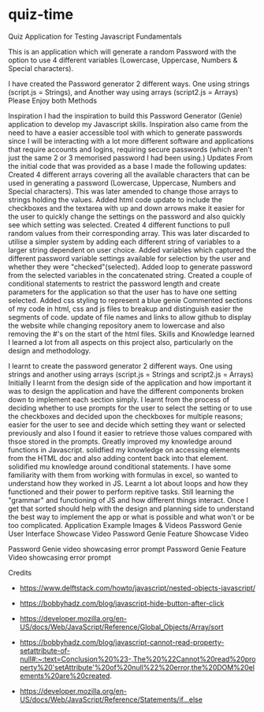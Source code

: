 # quiz-time
Quiz Application for Testing Javascript Fundamentals

This is an application which will generate a random Password with the option to use 4 different variables (Lowercase, Uppercase, Numbers & Special characters).

I have created the Password generator 2 different ways.
One using strings (script.js = Strings), and
Another way using arrays (script2.js = Arrays)
Please Enjoy both Methods

Inspiration
I had the inspiration to build this Password Generator (Genie) application to develop my Javascript skills. Inspiration also came from the need to have a easier accessible tool with which to generate passwords since I will be interacting with a lot more different software and applications that require accounts and logins, requiring secure passwords (which aren't just the same 2 or 3 memorised password I had been using.)
Updates
From the initial code that was provided as a base I made the following updates:
Created 4 different arrays covering all the available characters that can be used in generating a password (Lowercase, Uppercase, Numbers and Special characters).
This was later amended to change those arrays to strings holding the values.
Added html code update to include the checkboxes and the textarea with up and down arrows make it easier for the user to quickly change the settings on the password and also quickly see which setting was selected.
Created 4 different functions to pull random values from their corresponding array. This was later discarded to utilise a simpler system by adding each different string of variables to a larger string dependent on user choice.
Added variables which captured the different password variable settings available for selection by the user and whether they were "checked"(selected).
Added loop to generate password from the selected variables in the concatenated string.
Created a couple of conditional statements to restrict the password length and create parameters for the application so that the user has to have one setting selected.
Added css styling to represent a blue genie
Commented sections of my code in html, css and js files to breakup and distinguish easier the segments of code.
update of file names and links to allow github to display the website while changing repository anem to lowercase and also removing the #'s on the start of the html files.
Skills and Knowledge learned
I learned a lot from all aspects on this project also, particularly on the design and methodology.

I learnt to create the password generator 2 different ways. One using strings and another using arrays (script.js = Strings and script2.js = Arrays)
Initially I learnt from the design side of the application and how important it was to design the application and have the different components broken down to implement each section simply.
I learnt from the process of deciding whether to use prompts for the user to select the setting or to use the checkboxes and decided upon the checkboxes for multiple reasons; easier for the user to see and decide which setting they want or selected previously and also I found it easier to retrieve those values compared with thsoe stored in the prompts.
Greatly improved my knowledge around functions in Javascript.
solidfied my knowledge on accessing elements from the HTML doc and also adding content back into that element.
solidified mu knowledge around conditional statements. I have some familiarity with them from working with formulas in excel, so wanted to understand how they worked in JS.
Learnt a lot about loops and how they functioned and their power to perform repitive tasks.
Still learning the "grammar" and functioning of JS and how different things interact. Once I get that sorted should help with the design and planning side to understand the best way to implement the app or what is possible and what won't or be too complicated.
Application Example Images & Videos
Password Genie User Interface Showcase Video
Password Genie Feature Showcase Video

Password Genie video showcasing error prompt
Password Genie Feature Video showcasing error prompt

Credits
  - https://www.delftstack.com/howto/javascript/nested-objects-javascript/
  - https://bobbyhadz.com/blog/javascript-hide-button-after-click
  - https://developer.mozilla.org/en-US/docs/Web/JavaScript/Reference/Global_Objects/Array/sort
  - https://bobbyhadz.com/blog/javascript-cannot-read-property-setattribute-of-null#:~:text=Conclusion%20%23-,The%20%22Cannot%20read%20property%20'setAttribute'%20of%20null%22%20error,the%20DOM%20elements%20are%20created.


  - https://developer.mozilla.org/en-US/docs/Web/JavaScript/Reference/Statements/if...else
